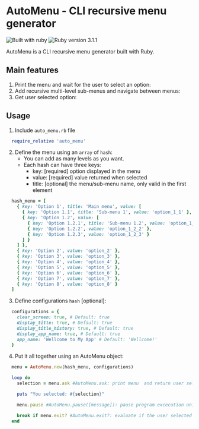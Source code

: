 # AutoMenu - CLI recursive menu generator
![Built with ruby](https://img.shields.io/badge/built%20with-ruby-red)
![Ruby version 3.1.1](https://img.shields.io/badge/ruby%20version-3.1.3-brightgreen)

AutoMenu is a CLI recursive menu generator built with Ruby.

## Main features
  1. Print the menu and wait for the user to select an option:
  2. Add recursive multi-level sub-menus and navigate between menus:
  3. Get user selected option:

## Usage
  1. Include `auto_menu.rb` file

```ruby
  require_relative 'auto_menu'
```

  2. Define the menu using an `array` of `hash`:
      - You can add as many levels as you want.
      - Each hash can have three keys:
        - key: [required] option displayed in the menu
        - value: [required] value returned when selected
        - title: [optional] the menu/sub-menu name, only valid in the first element

```ruby
  hash_menu = [
    { key: 'Option 1', title: 'Main menu', value: [
      { key: 'Option 1.1', title: 'Sub-menu 1', value: 'option_1_1' },
      { key: 'Option 1.2', value: [
        { key: 'Option 1.2.1', title: 'Sub-menu 1.2', value: 'option_1_2_1' },
        { key: 'Option 1.2.2', value: 'option_1_2_2' },
        { key: 'Option 1.2.3', value: 'option_1_2_3' }
      ] }
    ] },
    { key: 'Option 2', value: 'option_2' },
    { key: 'Option 3', value: 'option_3' },
    { key: 'Option 4', value: 'option_4' },
    { key: 'Option 5', value: 'option_5' },
    { key: 'Option 6', value: 'option_6' },
    { key: 'Option 7', value: 'option_7' },
    { key: 'Option 8', value: 'option_8' }
  ]
```
  3. Define configurations `hash` [optional]:

```ruby
  configurations = {
    clear_screen: true, # Default: true
    display_title: true, # Default: true
    display_title_history: true, # Default: true
    display_app_name: true, # Default: true
    app_name: 'Wellcome to My App' # Default: 'Wellcome!'
  }
```

  4. Put it all together using an AutoMenu object:

```ruby
  menu = AutoMenu.new(hash_menu, configurations)

  loop do
    selection = menu.ask #AutoMenu.ask: print menu  and return user selected option

    puts "You selected: #{selection}"

    menu.pause #AutoMenu.pause([message]): pause program excecution unitl user press enter

    break if menu.exit? #AutoMenu.exit?: evaluate if the user selected 'exit' option
  end
```
